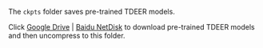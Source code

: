 The `ckpts` folder saves pre-trained TDEER models.

Click [Google Drive]() \| [Baidu NetDisk]() to download pre-trained TDEER models and then uncompress to this folder.
